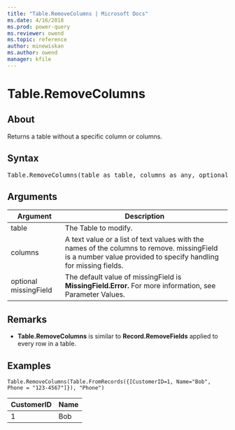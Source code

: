 ```yaml
---
title: "Table.RemoveColumns | Microsoft Docs"
ms.date: 4/16/2018
ms.prod: power-query
ms.reviewer: owend
ms.topic: reference
author: minewiskan
ms.author: owend
manager: kfile
---
```

# Table.RemoveColumns

  
## About  
Returns a table without a specific column or columns.  
  
## Syntax

<pre>
Table.RemoveColumns(table as table, columns as any, optional missingField as nullable number) as table  
</pre>
  
## Arguments  
  
|Argument|Description|  
|------------|---------------|  
|table|The Table to modify.|  
|columns|A text value or a list of text values with the names of the columns to remove. missingField is a number value provided to specify handling for missing fields.|  
|optional missingField|The default value of missingField is **MissingField.Error.** For more information, see Parameter Values.|  
  
## <a name="__toc360789572"></a>Remarks  
  
-   **Table.RemoveColumns** is similar to **Record.RemoveFields** applied to every row in a table.  
  
## Examples  
  
```powerquery-m
Table.RemoveColumns(Table.FromRecords({[CustomerID=1, Name="Bob", Phone = "123-4567"]}), "Phone")  
```  
  
|CustomerID|Name|  
|--------------|--------|  
|1|Bob|  
  
